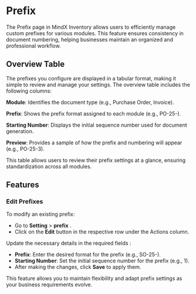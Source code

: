 # **Prefix**

The Prefix page in MindX Inventory allows users to efficiently manage custom prefixes for various modules. This feature ensures consistency in document numbering, helping businesses maintain an organized and professional workflow.

## **Overview Table**

The prefixes you configure are displayed in a tabular format, making it simple to review and manage your settings. The overview table includes the following columns:

**Module**: Identifies the document type (e.g., Purchase Order, Invoice).

**Prefix**: Shows the prefix format assigned to each module (e.g., PO-25-).

**Starting Number**: Displays the initial sequence number used for document generation.

**Preview**: Provides a sample of how the prefix and numbering will appear (e.g., PO-25-3).

This table allows users to review their prefix settings at a glance, ensuring standardization across all modules.

## **Features**

### **Edit Prefixes**

To modify an existing prefix:

- Go to **Setting** > **prefix** .
- Click on the **Edit** button in the respective row under the Actions column.

Update the necessary details in the required fields :

- **Prefix**: Enter the desired format for the prefix (e.g., SO-25-).
- **Starting Number**: Set the initial sequence number for the prefix (e.g., 1).
- After making the changes, click **Save** to apply them.

This feature allows you to maintain flexibility and adapt prefix settings as your business requirements evolve.

